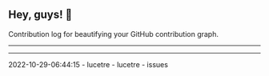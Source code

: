 ## Hey, guys! 👋

Contribution log for beautifying your GitHub contribution graph.

---



---

2022-10-29-06:44:15 - lucetre - lucetre - issues